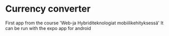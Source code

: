 # Currency converter
First app from the course 'Web-ja Hybriditeknologiat mobiilikehityksessä'
It can be run with the expo app for android
